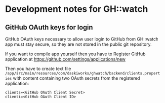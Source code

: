 Development notes for GH::watch
===============================

GitHub OAuth keys for login
---------------------------
GitHub OAuth keys necessary to allow user login to GitHub from GH::watch app must stay secure, 
so they are not stored in the public git repository.

If you want to compile app yourself then you have to Register GitHub application at https://github.com/settings/applications/new

Then you have to create text file `/app/src/main/resources/com/daskiworks/ghwatch/backend/clients.properties` with content containing two OAuth 
secrets from the registered application:

````
clients=<GitHub OAuth Client Secret>
clienti=<GitHub OAuth Client ID>
````
